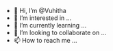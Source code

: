 - 👋 Hi, I’m @Vuhitha
- 👀 I’m interested in ...
- 🌱 I’m currently learning ...
- 💞️ I’m looking to collaborate on ...
- 📫 How to reach me ...

<!---
Vuhitha/Vuhitha is a ✨ special ✨ repository because its `README.md` (this file) appears on your GitHub profile.
You can click the Preview link to take a look at your changes.
--->
